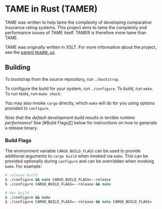 <!---
  Copyright (C) 2014-2019 Ryan Specialty Group, LLC.

  Permission is granted to copy, distribute and/or modify this
  document under the terms of the GNU Free Documentation License,
  Version 1.3 or any later version published by the Free Software
  Foundation; with no Invariant Sections, no Front-Cover Texts, and no
  Back-Cover Texts.  A copy of the license is included the file
  COPYING.FDL.
-->
TAME in Rust (TAMER)
====================
TAME was written to help tame the complexity of developing comparative
insurance rating systems.  This project aims to tame the complexity and
performance issues of TAME itself.  TAMER is therefore more tame than TAME.

TAME was originally written in XSLT.  For more information about the
project, see the [parent `README.md`](../README.md).


## Building
To bootstrap from the source repository, run `./bootstrap`.

To configure the build for your system, run `./configure`.  To build, run
`make`.  To run tests, run `make check`.

You may also invoke `cargo` directly, which `make` will do for you using
options provided to `configure`.

*Note that the default development build results in terrible runtime
performance!*  See [#Build Flags][] below for instructions on how to
generate a release binary.


### Build Flags
The environment variable `CARGO_BUILD_FLAGS` can be used to provide
additional arguments to `cargo build` when invoked via `make`.  This can be
provided optionally during `configure` and can be overridden when invoking
`make`.  For example:

```sh
# release build
$ ./configure && make CARGO_BUILD_FLAGS=--release
$ ./configure CARGO_BUILD_FLAGS=--release && make

# dev build
$ ./configure && make
$ ./configure CARGO_BUILD_FLAGS=--release && make CARGO_BUILD_FLAGS=
```

